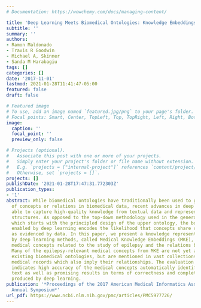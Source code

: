 ```yaml
---
# Documentation: https://wowchemy.com/docs/managing-content/

title: 'Deep Learning Meets Biomedical Ontologies: Knowledge Embeddings for Epilepsy'
subtitle: ''
summary: ''
authors:
- Ramon Maldonado
- Travis R Goodwin
- Michael A, Skinner
- Sanda M Harabagiu
tags: []
categories: []
date: '2017-11-01'
lastmod: 2021-01-28T11:41:47-05:00
featured: false
draft: false

# Featured image
# To use, add an image named `featured.jpg/png` to your page's folder.
# Focal points: Smart, Center, TopLeft, Top, TopRight, Left, Right, BottomLeft, Bottom, BottomRight.
image:
  caption: ''
  focal_point: ''
  preview_only: false

# Projects (optional).
#   Associate this post with one or more of your projects.
#   Simply enter your project's folder or file name without extension.
#   E.g. `projects = ["internal-project"]` references `content/project/deep-learning/index.md`.
#   Otherwise, set `projects = []`.
projects: []
publishDate: '2021-01-28T17:47:31.772303Z'
publication_types:
- '1'
abstract: While biomedical ontologies have traditionally been used to guide the identification
  of concepts or relations in biomedical data, recent advances in deep learning are
  able to capture high-quality knowledge from textual data and represent it in graphical
  structures. As opposed to the top-down methodology used in the generation of ontologies,
  which starts with the principled design of the upper ontology, the bottom-up methodology
  enabled by deep learning encodes the likelihood that concepts share certain relations,
  as evidenced by data. In this paper, we present a knowledge representation produced
  by deep learning methods, called Medical Knowledge Embeddings (MKE), that encode
  medical concepts related to the study of epilepsy and the relations between them.
  Many of the epilepsy-relevant medical concepts from MKE are not yet available in
  existing biomedical ontologies, but are mentioned in vast collections of epilepsy-related
  medical records which also imply their relationships. The evaluation of the MKE
  indicates high accuracy of the medical concepts automatically identified from clinical
  text as well as promising results in terms of correctness and completeness of relations
  produced by deep learning.
publication: '*Proceedings of the 2017 American Medical Informatics Association (AMIA)
  Annual Symposium*'
url_pdf: https://www.ncbi.nlm.nih.gov/pmc/articles/PMC5977726/
---
```

